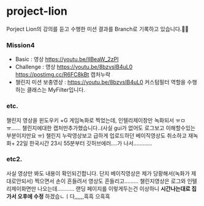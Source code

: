 # project-lion

Porject Lion의 강의를 듣고 수행한 미션 결과를 Branch로 기록하고 있습니다.🙋‍♀️


### Mission4
- Basic : 영상 https://youtu.be/IIBeaW_2zPI
- Challenge : 영상 https://youtu.be/8bzvsIB4uL0
https://postimg.cc/R6FC8kBt
캡처누락
- 챌린지 미션 보충영상 : https://youtu.be/8bzvsIB4uL0 커스텀필터 역할을 수행하는 클래스는 MyFilter입니다.

### etc.
챌린지 영상을 윈도우키 +G 게임녹화로 찍었는데, 인텔리제이창만 녹화되서 ㅠㅁㅠ...... 챌린지에대한 캡처만추가했습니다..(사실 gui가 없어도 로그보고 이해할수있는부분이지만요 ㅠ)
챌린지 누락영상보고 급하게 업로드하던 베이직영상도 취소하고 재녹화+ 22일 한국시간 23시 55분부터 깃허브에러....가 나서............
### etc2.
사실 영상만 봐도 내용이 확인되긴합니다. 단지 베이직영상은 제가 당황해서(녹화가 제대로안되서) 찍으면서 손이 흔들려서 영상도 흔들리고......... 챌린지영상은 로그와 인텔리제이화면만 나오는데........... 랜딩 페이지를 이렇게두는건 이상하니 **시간나는대로 집가서 오후에 수정** 하겠습ㄴㅣ다,,,,,,흑흑 으흑흑 
